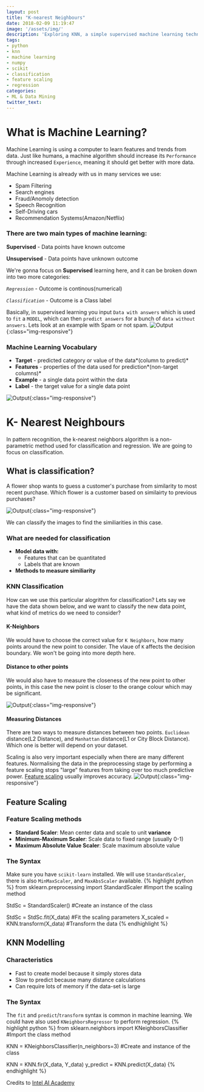 ```yaml
---
layout: post
title: "K-nearest Neighbours"
date: 2018-02-09 11:19:47
image: '/assets/img/'
description: 'Exploring KNN, a simple supervised machine learning technique'
tags:
- python
- knn
- machine learning
- numpy
- scikit
- classification
- feature scaling
- regression
categories:
- ML & Data Mining 
twitter_text: 
---
```


# What is Machine Learning?
Machine Learning is using a computer to learn features and trends from data. Just like humans, a machine algorithm should increase its `Performance` through increased `Experience`, meaning it should get better with more data.

Machine Learning is already with us in many services we use:
- Spam Filtering
- Search engines
- Fraud/Anomoly detection
- Speech Recognition
- Self-Driving cars
- Recommendation Systems(Amazon/Netflix)

### There are two main types of machine learning:

**Supervised** - Data points have known outcome

**Unsupervised** - Data points have unknown outcome

We're gonna focus on **Supervised** learning here, and it can be broken down into two more categories:

*`Regression`* - Outcome is continous(numerical)

*`Classification`* - Outcome is a Class label


Basically, in supervised learning you input `Data with answers` which is used to `fit` a `MODEL`, which can then `predict answers` for a bunch of `data without answers`. Lets look at an example with Spam or not spam.
![Output](/assets/img/DataMiningSnippets/8.png){:class="img-responsive"}

### Machine Learning Vocabulary

- **Target** - predicted category or value of the data*(column to predict)*
- **Features** - properties of the data used for prediction*(non-target columns)*
- **Example** - a single data point within the data
- **Label** - the target value for a single data point

![Output](/assets/img/DataMiningSnippets/9.png){:class="img-responsive"}

# K- Nearest Neighbours

In pattern recognition, the k-nearest neighbors algorithm is a non-parametric method used for classification and regression. We are going to focus on classification.

## What is classification?
A flower shop wants to guess a customer's purchase from similarity to most recent purchase. Which flower is a customer based on similairty to previous purchases?


![Output](/assets/img/DataMiningSnippets/10.png){:class="img-responsive"}

We can classify the images to find the similiarities in this case.

### What are needed for classification
- **Model data with:**
	- Features that can be quantitated
	- Labels that are known
- **Methods to measure similiarity**

### KNN Classification
How can we use this particular alogrithm for classification?
Lets say we have the data shown below, and we want to classify the new data point, what kind of metrics do we need to consider?
#### K-Neighbors
We would have to choose the correct value for `K Neighbors`, how many points around the new point to consider. The vlaue of `K` affects the decision boundary. We won't be going into more depth here.
#### Distance to other points
We would also have to measure the closeness of the new point to other points, in this case the new point is closer to the orange colour which may be significant.

![Output](/assets/img/DataMiningSnippets/11.png){:class="img-responsive"}

#### Measuring Distances
There are two ways to measure distances between two points. `Euclidean` distance(L2 Distance), and `Manhattan` distance(L1 or City Block Distance). Which one is better will depend on your dataset.

Scaling is also very important especially when there are many different features. Normalising the data in the preprocessing stage by performing a feature scaling stops "large" features from taking over too much predictive power. [Feature scaling](https://www.coursera.org/learn/machine-learning/lecture/xx3Da/gradient-descent-in-practice-i-feature-scaling) usually improves accuracy.
![Output](/assets/img/DataMiningSnippets/12.png){:class="img-responsive"}



## Feature Scaling

### Feature Scaling methods
 - **Standard Scaler**: Mean center data and scale to unit **variance**
 - **Minimum-Maximum Scaler**: Scale data to fixed range (usually 0-1)
 - **Maximum Absolute Value Scaler**: Scale maximum absolute value

### The Syntax
Make sure you have `scikit-learn` installed.
We will use `StandardScaler`, there is also `MinMaxScaler`, and `MaxAbsScaler` available.
{% highlight python %}
from sklearn.preprocessing import StandardScaler #Import the scaling method

StdSc = StandardScaler() #Create an instance of the class

StdSc = StdSc.fit(X_data) #Fit the scaling parameters
X_scaled = KNN.transform(X_data) #Transform the data
{% endhighlight %}


## KNN Modelling

### Characteristics
- Fast to create model because it simply stores data
- Slow to predict because many distance calculations
- Can require lots of memory if the data-set is large

### The Syntax
The `fit` and `predict`/`transform` syntax is common in machine learning. We could have also used `KNeighborsRegressor` to perform regression.
{% highlight python %}
from sklearn.neighbors import KNeighborsClassifier #Import the class method

KNN = KNeighborsClassifier(n_neighbors=3) #Create and instance of the class

KNN = KNN.fir(X_data, Y_data)
y_predict = KNN.predict(X_data)
{% endhighlight %}


Credits to [Intel AI Academy](https://software.intel.com/en-us/ai-academy)













